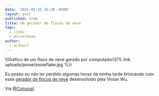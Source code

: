 ```yaml
---
date: '2021-01-25 16:28 -0300'
layout: post
published: true
title: Um gerador de flocos de neve
tags:
  - links
  - miscelânea
author:
  - arthurf
---
```

![Gráfico de um floco de neve gerado por computador]({% link uploads/prose/snowflake.jpg %})

Eu posso ou não ter perdido algumas horas da minha tarde brincando com esse [gerador de flocos de neve](https://viviariums.com/projects/snowflake/interactive/) desenvolvido pela Vivian Wu.

Via [@Colossal](https://twitter.com/Colossal/status/1353722245319856130).
